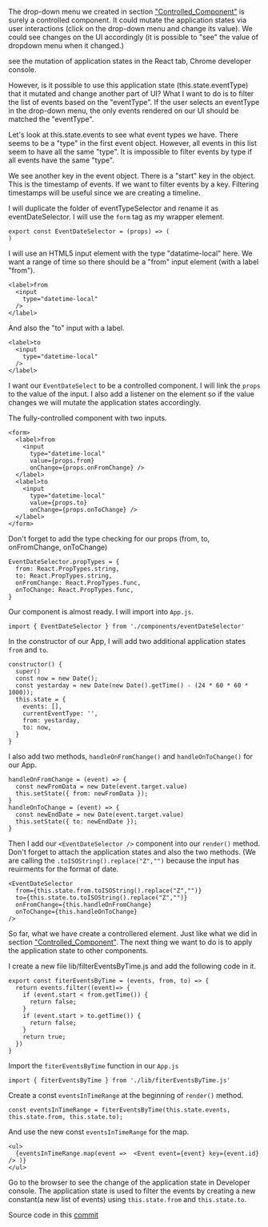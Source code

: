 The drop-down menu we created in section ["Controlled_Component"](https://github.com/sysrep/time-viz/blob/master/Controlled_Component.md) is surely a controlled component. It could mutate the application states via user interactions (click on the drop-down menu and change its value). We could see changes on the UI accordingly (it is possible to "see" the value of dropdown menu when it changed.)

see the mutation of application states in the React tab, Chrome developer console.

However, is it possible to use this application state (this.state.eventType) that it mutated and change another part of UI? What I want to do is to filter the list of events based on the "eventType". If the user selects an eventType in the drop-down menu, the only events rendered on our UI should be matched the "eventType".

Let's look at this.state.events to see what event types we have. There seems to be a "type" in the first event object. However, all events in this list seem to have all the same "type". It is impossible to filter events by type if all events have the same "type".

We see another key in the event object. There is a "start" key in the object. This is the timestamp of events. If we want to filter events by a key. Filtering timestamps will be useful since we are creating a timeline.

I will duplicate the folder of eventTypeSelector and rename it as eventDateSelector. I will use the `form` tag as my wrapper element.

```
export const EventDateSelector = (props) => (
)
```

I will use an HTML5 input element with the type "datatime-local" here. We want a range of time so there should be a "from" input element (with a label "from").

```
<label>from
  <input
    type="datetime-local"
  />
</label>
```
And also the "to" input with a label.
```
<label>to
  <input
    type="datetime-local"
  />
</label>
```
I want our `EventDateSelect` to be a controlled component. I will link the `props` to the value of the input. I also add a listener on the element so if the value changes we will mutate the application states accordingly.

The fully-controlled component with two inputs.
```
<form>
  <label>from
    <input
      type="datetime-local"
      value={props.from}
      onChange={props.onFromChange} />
  </label>
  <label>to
    <input
      type="datetime-local"
      value={props.to}
      onChange={props.onToChange} />
  </label>
</form>
```
Don't forget to add the type checking for our props (from, to, onFromChange, onToChange)
```
EventDateSelector.propTypes = {
  from: React.PropTypes.string,
  to: React.PropTypes.string,
  onFromChange: React.PropTypes.func,
  onToChange: React.PropTypes.func,
}
```
Our component is almost ready. I will import into `App.js`.
```
import { EventDateSelector } from './components/eventDateSelector'
```
In the constructor of our App, I will add two additional application states `from` and `to`.
```
constructor() {
  super()
  const now = new Date();
  const yestarday = new Date(new Date().getTime() - (24 * 60 * 60 * 1000));
  this.state = {
    events: [],
    currentEventType: '',
    from: yestarday,
    to: now,
  }
}
```
I also add two methods, `handleOnFromChange()` and `handleOnToChange()` for our App.
```
handleOnFromChange = (event) => {
  const newFromData = new Date(event.target.value)
  this.setState({ from: newFromData });
}
handleOnToChange = (event) => {
  const newEndDate = new Date(event.target.value)
  this.setState({ to: newEndDate });
}
```
Then I add our `<EventDateSelector />` component into our `render()` method. Don't forget to attach the application states and also the two methods. (We are calling the `.toISOString().replace("Z","")` because the input has reuirments for the format of date.
```
<EventDateSelector
  from={this.state.from.toISOString().replace("Z","")}
  to={this.state.to.toISOString().replace("Z","")}
  onFromChange={this.handleOnFromChange}
  onToChange={this.handleOnToChange}
/>
```
So far, what we have create a controllered element. Just like what we did in section ["Controlled_Component"](https://github.com/sysrep/time-viz/blob/master/Controlled_Component.md). The next thing we want to do is to apply the application state to other components.

I create a new file lib/filterEventsByTime.js and add the following code in it.
```
export const fiterEventsByTime = (events, from, to) => {
  return events.filter((event)=> {
    if (event.start < from.getTime()) {
      return false;
    }
    if (event.start > to.getTime()) {
      return false;
    }
    return true;
  })
}
```
Import the `fiterEventsByTime` function in our `App.js`
```
import { fiterEventsByTime } from './lib/fiterEventsByTime.js'
```
Create a const `eventsInTimeRange` at the beginning of `render()` method.
```
const eventsInTimeRange = fiterEventsByTime(this.state.events, this.state.from, this.state.to);
```
And use the new const `eventsInTimeRange` for the map.
```
<ul>
  {eventsInTimeRange.map(event =>  <Event event={event} key={event.id} /> )}
</ul>
```
Go to the browser to see the change of the application state in Developer console. The application state is used to filter the events by creating a new constant(a new list of events) using `this.state.from`  and `this.state.to`.

Source code in this [commit](https://github.com/sysrep/time-viz/commit/4de9e2deb9fba1eadafe69116865bd4e8604f350)
